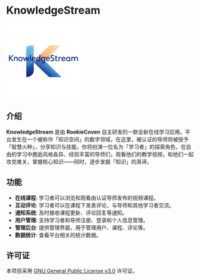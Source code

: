 # KnowledgeStream
<img src="./docs/logo.png" height=200/>

## 介绍
 **KnowledgeStream** 是由 **RookieCoven** 自主研发的一款全新在线学习应用。平台发生在一个被称作「知识空间」的数字领域，在这里，被认证的导师将被授予「智慧火种」，分享知识与技能。你将扮演一位名为「学习者」的探索角色，在自由的学习中邂逅风格各异、经验丰富的导师们，观看他们的教学视频，和他们一起攻克难关，掌握核心知识——同时，逐步发掘「知识」的真谛。

 ## 功能

*   **在线课程**: 学习者可以浏览和观看由认证导师发布的视频课程。
*   **互动评论**: 学习者可以在课程下发表评论，与导师和其他学习者交流。
*   **通知系统**: 及时接收课程更新、评论回复等通知。
*   **用户管理**: 支持学习者和导师注册、登录和个人信息管理。
*   **管理后台**: 提供管理界面，用于管理用户、课程、评论等。
*   **数据统计**: 查看平台相关的统计数据。

## 许可证

本项目采用 [GNU General Public License v3.0](./LICENSE) 许可证。
